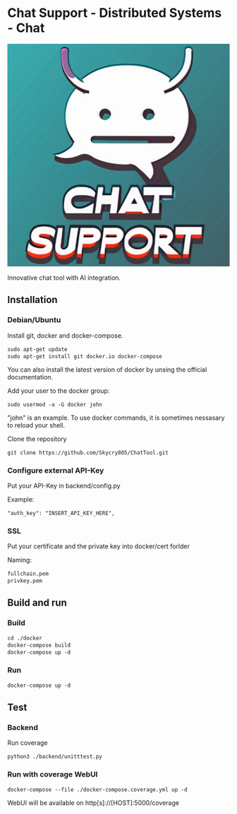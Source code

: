 # Chat Support - Distributed Systems - Chat

![Chat Support](https://github.com/Skycry805/ChatTool/blob/master/misc/chat_support_logo.png?raw=true)

Innovative chat tool with AI integration.

## Installation

### Debian/Ubuntu
Install git, docker and docker-compose.

```
sudo apt-get update
sudo apt-get install git docker.io docker-compose
```

You can also install the latest version of docker by unsing the official documentation.

Add your user to the docker group:

```
sudo usermod -a -G docker john
```
"john" is an example. To use docker commands, it is sometimes nessasary to reload your shell.

Clone the repository
```
git clone https://github.com/Skycry805/ChatTool.git
```

### Configure external API-Key
Put your API-Key in backend/config.py

Example:
```
"auth_key": "INSERT_API_KEY_HERE",
```

### SSL
Put your certificate and the private key into docker/cert forlder

Naming:
```
fullchain.pem
privkey.pem
```

## Build and run

### Build
```
cd ./docker
docker-compose build
docker-compose up -d
```

### Run
```
docker-compose up -d
```

## Test

### Backend
Run coverage 
```
python3 ./backend/unitttest.py
```

### Run with coverage WebUI
```
docker-compose --file ./docker-compose.coverage.yml up -d 
```
WebUI will be available on http[s]://[HOST]:5000/coverage